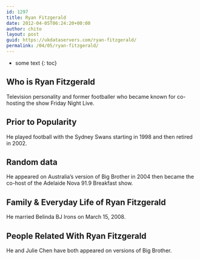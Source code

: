 ```yaml
---
id: 1297
title: Ryan Fitzgerald
date: 2012-04-05T06:24:20+00:00
author: chito
layout: post
guid: https://ukdataservers.com/ryan-fitzgerald/
permalink: /04/05/ryan-fitzgerald/
---
```


* some text
{: toc}
          
          
## Who is  Ryan Fitzgerald
                  
                  
                  
Television personality and former footballer who became known for co-hosting the show Friday Night Live.
                  
                
                
                
## Prior to Popularity 
                  
                  
                  
He played football with the Sydney Swans starting in 1998 and then retired in 2002.
                  
                
                
                
## Random data 
                  
                  
                  
He appeared on Australia&#8217;s version of Big Brother in 2004 then became the co-host of the Adelaide Nova 91.9 Breakfast show.
                  
                
                
                
## Family & Everyday Life of Ryan Fitzgerald
                  
                  
                  
He married Belinda BJ Irons on March 15, 2008.
                  
                
                
                
## People Related With  Ryan Fitzgerald
                  
                  
                  
He and Julie Chen have both appeared on versions of Big Brother.
                  
                
              
            
          
          
          
    
    
  
